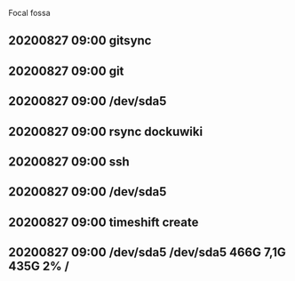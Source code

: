 Focal fossa



## 	20200827 09:00 gitsync

## 	20200827 09:00 git	

## 	20200827 09:00 /dev/sda5

## 	20200827 09:00 rsync dockuwiki

## 	20200827 09:00 ssh

## 	20200827 09:00 /dev/sda5	

##	20200827 09:00 timeshift create


##	20200827 09:00 /dev/sda5	/dev/sda5 466G 7,1G 435G 2% /
